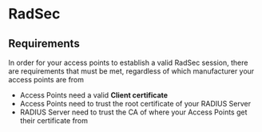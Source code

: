 # RadSec

## Requirements

In order for your access points to establish a valid RadSec session, there are requirements that must be met, regardless of which manufacturer your access points are from

* Access Points need a valid **Client certificate**
* Access Points need to trust the root certificate of your RADIUS Server
* RADIUS Server need to trust the CA of where your Access Points get their certificate from

